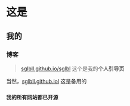 # 这是
## 我的
### 博客

> [sglbll.github.io/sglbl](https://sglbll.github.io/sglbl) 这个是我的**个人引导页**

 当然，[sglbll.github.iol](https://sglbll.github.io) 这是备用的
### **`我的所有网站都已开源`**